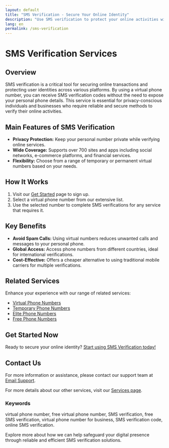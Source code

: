 ```yaml
---
layout: default
title: "SMS Verification - Secure Your Online Identity"
description: "Use SMS verification to protect your online activities without exposing your personal phone number. Get started with virtual numbers today."
lang: en
permalink: /sms-verification
---
```


# SMS Verification Services

## Overview
SMS verification is a critical tool for securing online transactions and protecting user identities across various platforms. By using a virtual phone number, you can receive SMS verification codes without the need to expose your personal phone details. This service is essential for privacy-conscious individuals and businesses who require reliable and secure methods to verify their online activities.

## Main Features of SMS Verification
- **Privacy Protection:** Keep your personal number private while verifying online services.
- **Wide Coverage:** Supports over 700 sites and apps including social networks, e-commerce platforms, and financial services.
- **Flexibility:** Choose from a range of temporary or permanent virtual numbers based on your needs.

## How It Works
1. Visit our [Get Started](https://sms-activate.app/get-started) page to sign up.
2. Select a virtual phone number from our extensive list.
3. Use the selected number to complete SMS verifications for any service that requires it.

## Key Benefits
- **Avoid Spam Calls:** Using virtual numbers reduces unwanted calls and messages to your personal phone.
- **Global Access:** Access phone numbers from different countries, ideal for international verifications.
- **Cost-Effective:** Offers a cheaper alternative to using traditional mobile carriers for multiple verifications.

## Related Services
Enhance your experience with our range of related services:
- [Virtual Phone Numbers](/virtual-phone-numbers)
- [Temporary Phone Numbers](/temporary-phone-numbers)
- [Elite Phone Numbers](/elite-phone-numbers)
- [Free Phone Numbers](/free-phone-numbers)

## Get Started Now
Ready to secure your online identity? [Start using SMS Verification today!](https://sms-activate.app/get-started)

## Contact Us
For more information or assistance, please contact our support team at [Email Support](mailto:support@sms-activate.app).

For more details about our other services, visit our [Services page](/services).

### Keywords
virtual phone number, free virtual phone number, SMS verification, free SMS verification, virtual phone number for business, SMS verification code, online SMS verification.

Explore more about how we can help safeguard your digital presence through reliable and efficient SMS verification solutions.